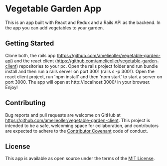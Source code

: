 # Vegetable Garden App
This is an app built with React and Redux and a Rails API as the backend. In the app you can add vegetables to your garden.

## Getting Started
Clone both, the rails app (https://github.com/amelieoller/vegetable-garden-api) and the react client (https://github.com/amelieoller/vegetable-garden-client) repositories to your pc. Open the rails project folder and run bundle install and then run a rails server on port 3001 (rails s -p 3001). Open the react client project, run 'npm install' and then 'npm start' to start a server on port 3000. The app will open at http://localhost:3000/ in your browser. Enjoy!

## Contributing
Bug reports and pull requests are welcome on GitHub at https://github.com/amelieoller/vegetable-garden-client. This project is intended to be a safe, welcoming space for collaboration, and contributors are expected to adhere to the [Contributor Covenant](http://contributor-covenant.org) code of conduct.

## License
This app is available as open source under the terms of the [MIT License](http://opensource.org/licenses/MIT).